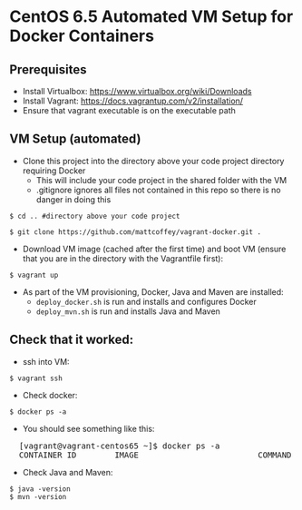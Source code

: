 # CentOS 6.5 Automated VM Setup for Docker Containers

## Prerequisites

* Install Virtualbox: https://www.virtualbox.org/wiki/Downloads
* Install Vagrant: https://docs.vagrantup.com/v2/installation/
* Ensure that vagrant executable is on the executable path

## VM Setup (automated)

* Clone this project into the directory above your code project directory requiring Docker 
    * This will include your code project in the shared folder with the VM
    * .gitignore ignores all files not contained in this repo so there is no danger in doing this

`$ cd .. #directory above your code project`

`$ git clone https://github.com/mattcoffey/vagrant-docker.git .`

* Download VM image (cached after the first time) and boot VM (ensure that you are in the directory with the Vagrantfile first):

`$ vagrant up`

* As part of the VM provisioning, Docker, Java and Maven are installed:
    * `deploy_docker.sh` is run and installs and configures Docker
    * `deploy_mvn.sh` is run and installs Java and Maven

## Check that it worked:

* ssh into VM:

`$ vagrant ssh`

* Check docker:

`$ docker ps -a`

* You should see something like this:

<pre>
  [vagrant@vagrant-centos65 ~]$ docker ps -a 
  CONTAINER ID        IMAGE                         COMMAND             CREATED             STATUS              PORTS                     NAMES
</pre>

* Check Java and Maven:
  
`$ java -version`
<br>
`$ mvn -version`
